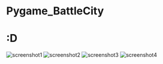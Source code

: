 # Pygame_BattleCity
# :D

![screenshot1](https://github.com/dusanrsc/Pygame_BattleCity/assets/149257819/0725cfe8-6bea-401e-a294-ea759ad7fd26)
![screenshot2](https://github.com/dusanrsc/Pygame_BattleCity/assets/149257819/c38a6039-b9f9-4432-b2f3-be0dbad43680)
![screenshot3](https://github.com/dusanrsc/Pygame_BattleCity/assets/149257819/a392ba13-8f87-435b-8bcd-23f60b5ebe84)
![screenshot4](https://github.com/dusanrsc/Pygame_BattleCity/assets/149257819/fe8cc8bc-4325-40dd-8bff-394ddf5eb985)
